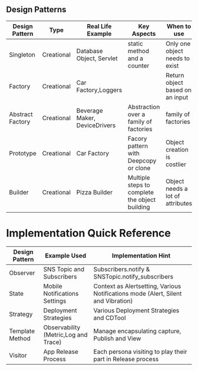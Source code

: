 ## Design Patterns 

| Design Pattern   | Type | Real Life Example   | Key Aspects | When to use
| -------- | ------- | -------- | ------- | ------- |
| Singleton  | Creational    | Database Object, Servlet  | static method and a counter    | Only one object needs to exist
| Factory | Creational     |Car Factory,Loggers  |     | Return object based on an input
| Abstract Factory   | Creational    |Beverage Maker, DeviceDrivers  | Abstraction over a family of factories    | family of factories
| Prototype   | Creational    |Car Factory   | Facory pattern with Deepcopy or clone    | Object creation is costlier
| Builder   | Creational    |Pizza Builder  | Multiple steps to complete the object building    | Object needs a lot of attributes

# Implementation Quick Reference


| Design Pattern   | Example Used | Implementation Hint
| -------- | ------- | ------- 
| Observer  | SNS Topic and Subscribers | Subscribers.notify & SNSTopic.notify_subscribers    
| State | Mobile Notifications Settings | Context as Alertsetting, Various Notifications mode (Alert, Silent and Vibration)     
| Strategy   | Deployment Strategies | Various Deployment Strategies and CDTool    
| Template Method   | Observability (Metric,Log and Trace) | Manage encapsulating capture, Publish and View    
| Visitor   | App Release Process | Each persona visiting to play their part in Release process
